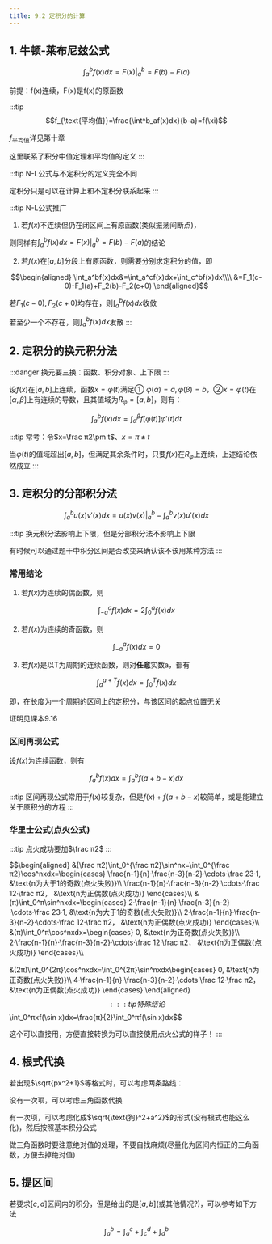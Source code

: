 ```yaml
---
title: 9.2 定积分的计算
---
```


## 1. 牛顿-莱布尼兹公式

$$\int_a^bf(x)dx=F(x)|_a^b=F(b)-F(a)$$

前提：f(x)连续，F(x)是f(x)的原函数


:::tip
$$f_{\text{平均值}}=\frac{\int^b_af(x)dx}{b-a}=f(\xi)$$

$f_{\text{平均值}}$详见第十章

这里联系了积分中值定理和平均值的定义
:::

:::tip
N-L公式与不定积分的定义完全不同

定积分只是可以在计算上和不定积分联系起来
:::

:::tip N-L公式推广
1. 若$f(x)$不连续但仍在闭区间上有原函数(类似振荡间断点)，

则同样有$\int_a^bf(x)dx=F(x)|_a^b=F(b)-F(a)$的结论

2. 若$f(x)$在$[a,b]$分段上有原函数，则需要分别求定积分的值，即

$$\begin{aligned}
    \int_a^bf(x)dx&=\int_a^cf(x)dx+\int_c^bf(x)dx\\\\
&=F_1(c-0)-F_1(a)+F_2(b)-F_2(c+0)
\end{aligned}$$

若$F_1(c-0),F_2(c+0)$均存在，则$\int_a^bf(x)dx$收敛

若至少一个不存在，则$\int_a^bf(x)dx$发散
:::


## 2. 定积分的换元积分法

:::danger
换元要三换：函数、积分对象、上下限
:::

设$f(x)$在$[a,b]$上连续，函数$x=φ(t)$满足① $φ(\alpha)=a,φ(\beta)=b$，②$x=φ(t)$在$[\alpha,\beta]$上有连续的导数，且其值域为$R_φ=[a,b]$，则有：

$$\int_a^bf(x)dx=\int_\alpha^\beta f[φ(t)]φ'(t)dt$$

:::tip
常考：令$x=\frac π2\pm t$、$x=π\pm t$

当$φ(t)$的值域超出$[a,b]$，但满足其余条件时，只要$f(x)$在$R_φ$上连续，上述结论依然成立
:::

## 3. 定积分的分部积分法

$$\int_a^bu(x)v'(x)dx=u(x)v(x)|_a^b-\int_a^bv(x)u'(x)dx$$

:::tip
换元积分法影响上下限，但是分部积分法不影响上下限

有时候可以通过题干中积分区间是否改变来确认该不该用某种方法
:::

### **常用结论**

1. 若$f(x)$为连续的偶函数，则

$$\int_{-a}^af(x)dx=2\int_0^af(x)dx$$

2. 若$f(x)$为连续的奇函数，则

$$\int_{-a}^af(x)dx=0$$

3. 若$f(x)$是以T为周期的连续函数，则对**任意**实数a，都有

$$\int_a^{a+T}f(x)dx=\int_0^Tf(x)dx$$

即，在长度为一个周期的区间上的定积分，与该区间的起点位置无关

证明见课本9.16

### **区间再现公式**

设$f(x)$为连续函数，则有

$$f_a^bf(x)dx=\int_a^bf(a+b-x)dx$$

:::tip
区间再现公式常用于$f(x)$较复杂，但是$f(x)+f(a+b-x)$较简单，或是能建立关于原积分的方程
:::

### **华里士公式(点火公式)**

:::tip
点火成功要加$\frac π2$
:::

$$\begin{aligned}
    &(\frac π2)\int_0^{\frac π2}\sin^nx=\int_0^{\frac π2}\cos^nxdx=\begin{cases}
    \frac{n-1}{n}·\frac{n-3}{n-2}·\cdots·\frac 23·1, &\text{n为大于1的奇数(点火失败)}\\\\
    \frac{n-1}{n}·\frac{n-3}{n-2}·\cdots·\frac 12·\frac π2， &\text{n为正偶数(点火成功)}
\end{cases}\\\\
&(π)\int_0^π\sin^nxdx=\begin{cases}
    2·\frac{n-1}{n}·\frac{n-3}{n-2}·\cdots·\frac 23·1, &\text{n为大于1的奇数(点火失败)}\\\\
    2·\frac{n-1}{n}·\frac{n-3}{n-2}·\cdots·\frac 12·\frac π2， &\text{n为正偶数(点火成功)}
\end{cases}\\\\
&(π)\int_0^π\cos^nxdx=\begin{cases}
    0, &\text{n为正奇数(点火失败)}\\\\
    2·\frac{n-1}{n}·\frac{n-3}{n-2}·\cdots·\frac 12·\frac π2， &\text{n为正偶数(点火成功)}
\end{cases}\\\\

&(2π)\int_0^{2π}\cos^nxdx=\int_0^{2π}\sin^nxdx\begin{cases}
    0, &\text{n为正奇数(点火失败)}\\\\
    4·\frac{n-1}{n}·\frac{n-3}{n-2}·\cdots·\frac 12·\frac π2， &\text{n为正偶数(点火成功)}
\end{cases}
\end{aligned}
$$
:::tip 特殊结论
$$\int_0^πxf(\sin x)dx=\frac{π}{2}\int_0^πf(\sin x)dx$$

这个可以直接用，方便直接转换为可以直接使用点火公式的样子！
:::
## 4. 根式代换

若出现$\sqrt{px^2+1}$等格式时，可以考虑两条路线：

没有一次项，可以考虑三角函数代换

有一次项，可以考虑化成$\sqrt{\text{狗}^2+a^2}$的形式(没有根式也能这么化)，然后按照基本积分公式

做三角函数时要注意绝对值的处理，不要自找麻烦(尽量化为区间内恒正的三角函数，方便去掉绝对值)

## 5. 提区间

若要求$[c,d]$区间内的积分，但是给出的是$[a,b]$(或其他情况?)，可以参考如下方法

$$\int_a^b=\int_a^c+\int_c^d+\int_d^b$$





